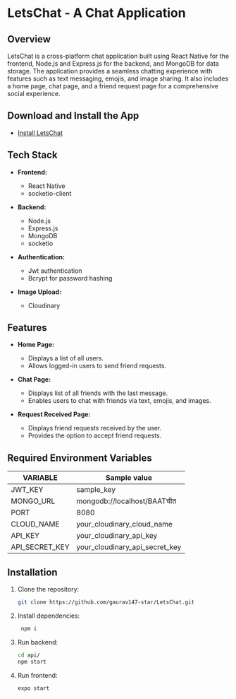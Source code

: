 # LetsChat - A Chat Application

## Overview
LetsChat is a cross-platform chat application built using React Native for the frontend, Node.js and Express.js for the backend, and MongoDB for data storage. The application provides a seamless chatting experience with features such as text messaging, emojis, and image sharing. It also includes a home page, chat page, and a friend request page for a comprehensive social experience.

## Download and Install the App
   - [Install LetsChat]()

## Tech Stack
- **Frontend:**
  - React Native
  - socketio-client

- **Backend:**
  - Node.js
  - Express.js
  - MongoDB
  - socketio

- **Authentication:**
  - Jwt authentication
  - Bcrypt for password hashing
    
- **Image Upload:**
  - Cloudinary

## Features
- **Home Page:**
  - Displays a list of all users.
  - Allows logged-in users to send friend requests.

- **Chat Page:**
  - Displays list of all friends with the last message.
  - Enables users to chat with friends via text, emojis, and images.

- **Request Received Page:**
  - Displays friend requests received by the user.
  - Provides the option to accept friend requests.




## Required Environment Variables

VARIABLE | Sample value
---- | ---
JWT_KEY  | sample_key
MONGO_URL  | mongodb://localhost/BAATचीत
PORT | 8080
CLOUD_NAME | your_cloudinary_cloud_name
API_KEY | your_cloudinary_api_key
API_SECRET_KEY | your_cloudinary_api_secret_key

## Installation
1. Clone the repository:
   ```bash
   git clone https://github.com/gaurav147-star/LetsChat.git
   ```
2. Install dependencies:
   ```bash
    npm i
   ```
 3. Run backend:
    ```bash
    cd api/
    npm start
    ```

4. Run frontend:
   ```bash
   expo start
   ```